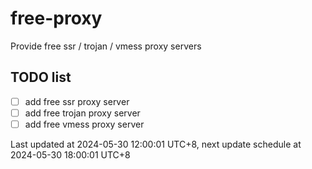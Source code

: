 
# free-proxy
Provide free ssr / trojan / vmess proxy servers


## TODO list
- [ ] add free ssr proxy server
- [ ] add free trojan proxy server
- [ ] add free vmess proxy server

Last updated at 2024-05-30 12:00:01 UTC+8, next update schedule at 2024-05-30 18:00:01 UTC+8

